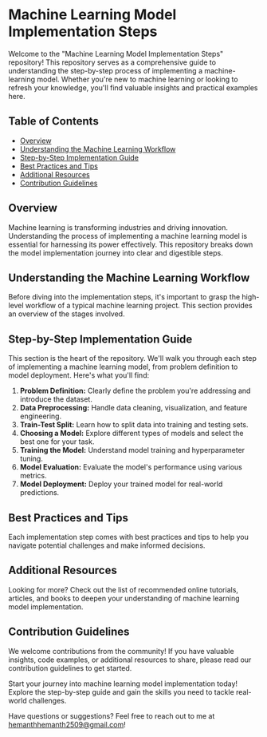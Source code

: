 # Machine Learning Model Implementation Steps

Welcome to the "Machine Learning Model Implementation Steps" repository! This repository serves as a comprehensive guide to understanding the step-by-step process of implementing a machine-learning model. Whether you're new to machine learning or looking to refresh your knowledge, you'll find valuable insights and practical examples here.

## Table of Contents

- [Overview](#overview)
- [Understanding the Machine Learning Workflow](#understanding-the-machine-learning-workflow)
- [Step-by-Step Implementation Guide](#step-by-step-implementation-guide)
- [Best Practices and Tips](#best-practices-and-tips)
- [Additional Resources](#additional-resources)
- [Contribution Guidelines](#contribution-guidelines)

## Overview

Machine learning is transforming industries and driving innovation. Understanding the process of implementing a machine learning model is essential for harnessing its power effectively. This repository breaks down the model implementation journey into clear and digestible steps.

## Understanding the Machine Learning Workflow

Before diving into the implementation steps, it's important to grasp the high-level workflow of a typical machine learning project. This section provides an overview of the stages involved.

## Step-by-Step Implementation Guide

This section is the heart of the repository. We'll walk you through each step of implementing a machine learning model, from problem definition to model deployment. Here's what you'll find:

1. **Problem Definition:** Clearly define the problem you're addressing and introduce the dataset.
2. **Data Preprocessing:** Handle data cleaning, visualization, and feature engineering.
3. **Train-Test Split:** Learn how to split data into training and testing sets.
4. **Choosing a Model:** Explore different types of models and select the best one for your task.
5. **Training the Model:** Understand model training and hyperparameter tuning.
6. **Model Evaluation:** Evaluate the model's performance using various metrics.
7. **Model Deployment:** Deploy your trained model for real-world predictions.

## Best Practices and Tips

Each implementation step comes with best practices and tips to help you navigate potential challenges and make informed decisions.

## Additional Resources

Looking for more? Check out the list of recommended online tutorials, articles, and books to deepen your understanding of machine learning model implementation.

## Contribution Guidelines

We welcome contributions from the community! If you have valuable insights, code examples, or additional resources to share, please read our contribution guidelines to get started.


Start your journey into machine learning model implementation today! Explore the step-by-step guide and gain the skills you need to tackle real-world challenges.

Have questions or suggestions? Feel free to reach out to me at hemanthhemanth2509@gmail.com!
